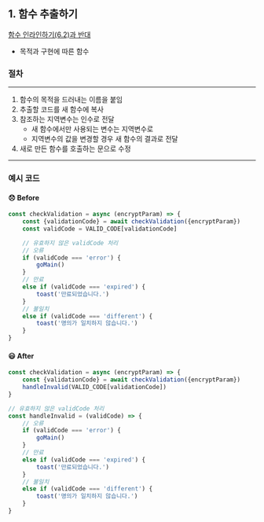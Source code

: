 ## 1. 함수 추출하기

[함수 인라인하기(6.2)과 반대](./6-2.md)
- 목적과 구현에 따른 함수

### 절차
----

1. 함수의 목적을 드러내는 이름을 붙임
2. 추출할 코드를 새 함수에 복사
3. 참조하는 지역변수는 인수로 전달
    - 새 함수에서만 사용되는 변수는 지역변수로
    - 지역변수의 값을 변경할 경우 새 함수의 결과로 전달
4. 새로 만든 함수를 호출하는 문으로 수정

----

### 예시 코드

#### 😞 Before
```js
const checkValidation = async (encryptParam) => {
    const {validationCode} = await checkValidation({encryptParam})
    const validCode = VALID_CODE[validationCode]

    // 유효하지 않은 validCode 처리
    // 오류
    if (validCode === 'error') {
        goMain()
    }
    // 만료
    else if (validCode === 'expired') {
        toast('만료되었습니다.')
    }
    // 불일치
    else if (validCode === 'different') {
        toast('명의가 일치하지 않습니다.')
    }
}
```

#### 😃 After
```js
const checkValidation = async (encryptParam) => {
    const {validationCode} = await checkValidation({encryptParam})
    handleInvalid(VALID_CODE[validationCode])
}

// 유효하지 않은 validCode 처리
const handleInvalid = (validCode) => {
    // 오류
    if (validCode === 'error') {
        goMain()
    }
    // 만료
    else if (validCode === 'expired') {
        toast('만료되었습니다.')
    }
    // 불일치
    else if (validCode === 'different') {
        toast('명의가 일치하지 않습니다.')
    }
}
```